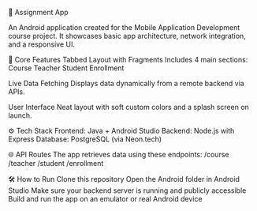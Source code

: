 📘 Assignment App

An Android application created for the Mobile Application Development course project. It showcases basic app architecture, network integration, and a responsive UI.

📱 Core Features
Tabbed Layout with Fragments
Includes 4 main sections:
Course
Teacher
Student
Enrollment

Live Data Fetching
Displays data dynamically from a remote backend via APIs.

User Interface
Neat layout with soft custom colors and a splash screen on launch.

⚙️ Tech Stack
Frontend: Java + Android Studio
Backend: Node.js with Express
Database: PostgreSQL (via Neon.tech)

🌐 API Routes
The app retrieves data using these endpoints:
/course
/teacher
/student
/enrollment

🛠️ How to Run
Clone this repository
Open the Android folder in Android Studio
Make sure your backend server is running and publicly accessible
Build and run the app on an emulator or real Android device
